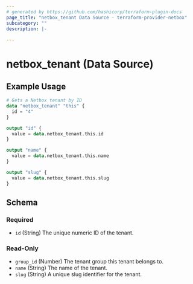 ```yaml
---
# generated by https://github.com/hashicorp/terraform-plugin-docs
page_title: "netbox_tenant Data Source - terraform-provider-netbox"
subcategory: ""
description: |-
  
---
```


# netbox_tenant (Data Source)



## Example Usage

```terraform
# Gets a Netbox tenant by ID
data "netbox_tenant" "this" {
  id = "4"
}

output "id" {
  value = data.netbox_tenant.this.id
}

output "name" {
  value = data.netbox_tenant.this.name
}

output "slug" {
  value = data.netbox_tenant.this.slug
}
```

<!-- schema generated by tfplugindocs -->
## Schema

### Required

- `id` (String) The unique numeric ID of the tenant.

### Read-Only

- `group_id` (Number) The tenant group this tenant belongs to.
- `name` (String) The name of the tenant.
- `slug` (String) A unique slug identifier for the tenant.

